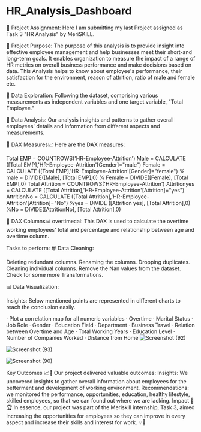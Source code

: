 # HR_Analysis_Dashboard

📌 Project Assignment: Here I am submitting my last Project assigned as Task 3 "HR Analysis" by MeriSKILL.

📌 Project Purpose: The purpose of this analysis is to provide insight into effective employee management and help businesses meet their short-and long-term goals. It enables organization to measure the impact of a range of HR metrics on overall business performance and make decisions based on data. This Analysis helps to know about employee's performance, their satisfaction for the environment, reason of attrition, ratio of male and female etc.

📌 Data Exploration: Following the dataset, comprising various measurements as independent variables and one target variable, "Total Employee."

📌 Data Analysis: Our analysis insights and patterns to gather overall employees' details and information from different aspects and measurements.

📌 DAX Measures📈
Here are the DAX measures:

Total EMP = COUNTROWS('HR-Employee-Attrition')
Male = CALCULATE ([Total EMP],'HR-Employee-Attrition'[Gender]="male")
Female = CALCULATE ([Total EMP],'HR-Employee-Attrition'[Gender]="female")
% male = DIVIDE([Male], [Total EMP],0)
% Female = DIVIDE([Female], [Total EMP],0)
Total Attrition = COUNTROWS('HR-Employee-Attrition')
Attritionyes = CALCULATE ([Total Attrition],'HR-Employee-Attrition'[Attrition]="yes")
AttritionNo = CALCULATE ([Total Attrition],'HR-Employee-Attrition'[Attrition]="No")
%yes = DIVIDE ([Attrition yes], [Total Attrition],0)
%No = DIVIDE([AttritionNo], [Total Attrition],0)

📌 DAX Columns📊
overtimecal: This DAX is used to calculate the overtime working employees' total and percentage and relationship between age and overtime column.

Tasks to perform: 
🗑 Data Cleaning:

Deleting redundant columns.
Renaming the columns.
Dropping duplicates.
Cleaning individual columns.
Remove the Nan values from the dataset.
Check for some more Transformations.

📊 Data Visualization:

Insights: Below mentioned points are represented in different charts to reach the conclusion easily.

·        Plot a correlation map for all numeric variables
·        Overtime
·        Marital Status
·        Job Role
·        Gender
·        Education Field
·        Department
·        Business Travel
·        Relation between Overtime and Age
·        Total Working Years
·        Education Level
·        Number of Companies Worked
·        Distance from Home
![Screenshot (92)](https://github.com/AnuskaSahu1996/HR_Analysis_Dashboard/assets/144818919/ea10a384-1b8e-49c9-8e69-2188987fc2f0)

![Screenshot (93)](https://github.com/AnuskaSahu1996/HR_Analysis_Dashboard/assets/144818919/f60b67d8-014c-4aa5-9d99-50043a0d73de)

![Screenshot (90)](https://github.com/AnuskaSahu1996/HR_Analysis_Dashboard/assets/144818919/0ca832bd-579b-486f-aacc-02076ecc59c1)

Key Outcomes 📈🔑
Our project delivered valuable outcomes:
Insights: We uncovered insights to gather overall information about employees for the betterment and development of working environment.
Recommendations: we monitored the performance, opportunities, education, healthy lifestyle, skilled employees, so that we can found out where we are lacking.
Impact 🌟🏆
In essence, our project was part of the Meriskill internship, Task 3, aimed increasing the opportunities for employees so they can improve in every aspect and increase their skills and interest for work. 💡📢
